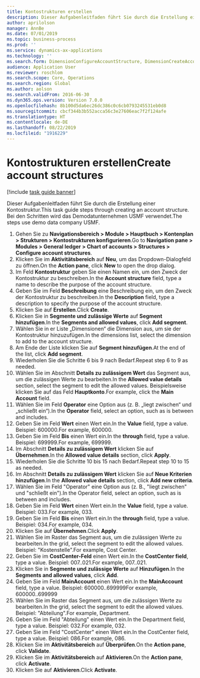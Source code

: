 ```yaml
---
title: Kontostrukturen erstellen
description: Dieser Aufgabenleitfaden führt Sie durch die Erstellung einer Kontostruktur.
author: aprilolson
manager: AnnBe
ms.date: 07/01/2019
ms.topic: business-process
ms.prod: ''
ms.service: dynamics-ax-applications
ms.technology: ''
ms.search.form: DimensionConfigureAccountStructure, DimensionCreateAccountStructure, DimensionHierarchyAddLevel, DimensionHierarchyConstraintActivate
audience: Application User
ms.reviewer: roschlom
ms.search.scope: Core, Operations
ms.search.region: Global
ms.author: aolson
ms.search.validFrom: 2016-06-30
ms.dyn365.ops.version: Version 7.0.0
ms.openlocfilehash: 8b100d5da6ec26dc386c0c6cb0793245531eb0d8
ms.sourcegitcommit: cbcf344b3b552acca56c3e27606eac7f2f124afe
ms.translationtype: HT
ms.contentlocale: de-DE
ms.lasthandoff: 08/22/2019
ms.locfileid: "1916229"
---
```

# <a name="create-account-structures"></a><span data-ttu-id="29690-103">Kontostrukturen erstellen</span><span class="sxs-lookup"><span data-stu-id="29690-103">Create account structures</span></span>

[!include [task guide banner](../../includes/task-guide-banner.md)]

<span data-ttu-id="29690-104">Dieser Aufgabenleitfaden führt Sie durch die Erstellung einer Kontostruktur.</span><span class="sxs-lookup"><span data-stu-id="29690-104">This task guide steps through creating an account structure.</span></span> <span data-ttu-id="29690-105">Bei den Schritten wird das Demodatunternehmen USMF verwendet.</span><span class="sxs-lookup"><span data-stu-id="29690-105">The steps use demo data company USMF.</span></span>

1. <span data-ttu-id="29690-106">Gehen Sie zu **Navigationsbereich > Module > Hauptbuch > Kontenplan > Strukturen > Kontostrukturen konfigurieren**.</span><span class="sxs-lookup"><span data-stu-id="29690-106">Go to **Navigation pane > Modules > General ledger > Chart of accounts > Structures > Configure account structures**.</span></span>
2. <span data-ttu-id="29690-107">Klicken Sie im **Aktivitätsbereich** auf **Neu**, um das Dropdown-Dialogfeld zu öffnen.</span><span class="sxs-lookup"><span data-stu-id="29690-107">On the **Action pane**, click **New** to open the drop dialog.</span></span>
3. <span data-ttu-id="29690-108">Im Feld **Kontostruktur** geben Sie einen Namen ein, um den Zweck der Kontostruktur zu beschreiben.</span><span class="sxs-lookup"><span data-stu-id="29690-108">In the **Account structure** field, type a name to describe the purpose of the account structure.</span></span>
4. <span data-ttu-id="29690-109">Geben Sie im Feld **Beschreibung** eine Beschreibung ein, um den Zweck der Kontostruktur zu beschreiben.</span><span class="sxs-lookup"><span data-stu-id="29690-109">In the **Description** field, type a description to specify the purpose of the account structure.</span></span>
5. <span data-ttu-id="29690-110">Klicken Sie auf **Erstellen**.</span><span class="sxs-lookup"><span data-stu-id="29690-110">Click **Create**.</span></span>
6. <span data-ttu-id="29690-111">Klicken Sie in **Segmente und zulässige Werte** auf **Segment hinzufügen**.</span><span class="sxs-lookup"><span data-stu-id="29690-111">In the **Segments and allowed values**, click **Add segment**.</span></span>
7. <span data-ttu-id="29690-112">Wählen Sie in er Liste „Dimensionen“ die Dimension aus, um sie der Kontostruktur hinzuzufügen.</span><span class="sxs-lookup"><span data-stu-id="29690-112">In the dimensions list, select the dimension to add to the account structure.</span></span>
8. <span data-ttu-id="29690-113">Am Ende der Liste klicken Sie auf **Segment hinzufügen**.</span><span class="sxs-lookup"><span data-stu-id="29690-113">At the end of the list, click **Add segment**.</span></span>
9. <span data-ttu-id="29690-114">Wiederholen Sie die Schritte 6 bis 9 nach Bedarf.</span><span class="sxs-lookup"><span data-stu-id="29690-114">Repeat step 6 to 9 as needed.</span></span>
10. <span data-ttu-id="29690-115">Wählen Sie im Abschnitt **Details zu zulässigem Wert** das Segment aus, um die zulässigen Werte zu bearbeiten.</span><span class="sxs-lookup"><span data-stu-id="29690-115">In the **Allowed value details** section, select the segment to edit the allowed values.</span></span>
    <span data-ttu-id="29690-116">Beispielsweise klicken Sie auf das Feld **Hauptkonto**.</span><span class="sxs-lookup"><span data-stu-id="29690-116">For example, click the **Main Account** field.</span></span>  
11. <span data-ttu-id="29690-117">Wählen Sie im Feld **Operator** eine Option aus (z. B. „liegt zwischen“ und „schließt ein“).</span><span class="sxs-lookup"><span data-stu-id="29690-117">In the **Operator** field, select an option, such as is between and includes.</span></span>
12. <span data-ttu-id="29690-118">Geben Sie im Feld **Wert** einen Wert ein.</span><span class="sxs-lookup"><span data-stu-id="29690-118">In the **Value** field, type a value.</span></span> <span data-ttu-id="29690-119">Beispiel: 600000.</span><span class="sxs-lookup"><span data-stu-id="29690-119">For example, 600000.</span></span>  
13. <span data-ttu-id="29690-120">Geben Sie im Feld **Bis** einen Wert ein.</span><span class="sxs-lookup"><span data-stu-id="29690-120">In the **through** field, type a value.</span></span> <span data-ttu-id="29690-121">Beispiel: 699999.</span><span class="sxs-lookup"><span data-stu-id="29690-121">For example, 699999.</span></span>  
14. <span data-ttu-id="29690-122">Im Abschnitt **Details zu zulässigem Wert** klicken Sie auf **Übernehmen**.</span><span class="sxs-lookup"><span data-stu-id="29690-122">In the **Allowed value details** section, click **Apply**.</span></span>
15. <span data-ttu-id="29690-123">Wiederholen Sie die Schritte 10 bis 15 nach Bedarf.</span><span class="sxs-lookup"><span data-stu-id="29690-123">Repeat step 10 to 15 as needed.</span></span>  
16. <span data-ttu-id="29690-124">Im Abschnitt **Details zu zulässigem Wert** klicken Sie auf **Neue Kriterien hinzufügen**.</span><span class="sxs-lookup"><span data-stu-id="29690-124">In the **Allowed value details** section, click **Add new criteria**.</span></span>
17. <span data-ttu-id="29690-125">Wählen Sie im Feld "Operator" eine Option aus (z. B., "liegt zwischen" und "schließt ein").</span><span class="sxs-lookup"><span data-stu-id="29690-125">In the Operator field, select an option, such as is between and includes.</span></span>
18. <span data-ttu-id="29690-126">Geben Sie im Feld **Wert** einen Wert ein.</span><span class="sxs-lookup"><span data-stu-id="29690-126">In the **Value** field, type a value.</span></span> <span data-ttu-id="29690-127">Beispiel: 033.</span><span class="sxs-lookup"><span data-stu-id="29690-127">For example, 033.</span></span>  
19. <span data-ttu-id="29690-128">Geben Sie im Feld **Bis** einen Wert ein.</span><span class="sxs-lookup"><span data-stu-id="29690-128">In the **through** field, type a value.</span></span> <span data-ttu-id="29690-129">Beispiel: 034.</span><span class="sxs-lookup"><span data-stu-id="29690-129">For example, 034.</span></span>  
20. <span data-ttu-id="29690-130">Klicken Sie auf **Übernehmen**.</span><span class="sxs-lookup"><span data-stu-id="29690-130">Click **Apply**.</span></span>
21. <span data-ttu-id="29690-131">Wählen Sie im Raster das Segment aus, um die zulässigen Werte zu bearbeiten.</span><span class="sxs-lookup"><span data-stu-id="29690-131">In the grid, select the segment to edit the allowed values.</span></span> <span data-ttu-id="29690-132">Beispiel: "Kostenstelle".</span><span class="sxs-lookup"><span data-stu-id="29690-132">For example, Cost Center.</span></span>  
22. <span data-ttu-id="29690-133">Geben Sie im **CostCenter-Feld** einen Wert ein.</span><span class="sxs-lookup"><span data-stu-id="29690-133">In the **CostCenter field**, type a value.</span></span> <span data-ttu-id="29690-134">Beispiel: 007..021.</span><span class="sxs-lookup"><span data-stu-id="29690-134">For example, 007..021.</span></span>  
23. <span data-ttu-id="29690-135">Klicken Sie in **Segmente und zulässige Werte** auf **Hinzufügen**.</span><span class="sxs-lookup"><span data-stu-id="29690-135">In the **Segments and allowed values**, click **Add**.</span></span>
24. <span data-ttu-id="29690-136">Geben Sie im Feld **MainAccount** einen Wert ein.</span><span class="sxs-lookup"><span data-stu-id="29690-136">In the **MainAccount** field, type a value.</span></span> <span data-ttu-id="29690-137">Beispiel: 600000..699999</span><span class="sxs-lookup"><span data-stu-id="29690-137">For example, 600000..699999</span></span>  
25. <span data-ttu-id="29690-138">Wählen Sie im Raster das Segment aus, um die zulässigen Werte zu bearbeiten.</span><span class="sxs-lookup"><span data-stu-id="29690-138">In the grid, select the segment to edit the allowed values.</span></span> <span data-ttu-id="29690-139">Beispiel: "Abteilung".</span><span class="sxs-lookup"><span data-stu-id="29690-139">For example, Department.</span></span>  
26. <span data-ttu-id="29690-140">Geben Sie im Feld "Abteilung" einen Wert ein.</span><span class="sxs-lookup"><span data-stu-id="29690-140">In the Department field, type a value.</span></span> <span data-ttu-id="29690-141">Beispiel: 032.</span><span class="sxs-lookup"><span data-stu-id="29690-141">For example, 032.</span></span>  
27. <span data-ttu-id="29690-142">Geben Sie im Feld "CostCenter" einen Wert ein.</span><span class="sxs-lookup"><span data-stu-id="29690-142">In the CostCenter field, type a value.</span></span> <span data-ttu-id="29690-143">Beispiel: 086.</span><span class="sxs-lookup"><span data-stu-id="29690-143">For example, 086.</span></span>  
28. <span data-ttu-id="29690-144">Klicken Sie im **Aktivitätsbereich** auf **Überprüfen**.</span><span class="sxs-lookup"><span data-stu-id="29690-144">On the **Action pane**, click **Validate**.</span></span>
29. <span data-ttu-id="29690-145">Klicken Sie im **Aktivitätsbereich** auf **Aktivieren**.</span><span class="sxs-lookup"><span data-stu-id="29690-145">On the **Action pane**, click **Activate**.</span></span>
30. <span data-ttu-id="29690-146">Klicken Sie auf **Aktivieren**.</span><span class="sxs-lookup"><span data-stu-id="29690-146">Click **Activate**.</span></span>

